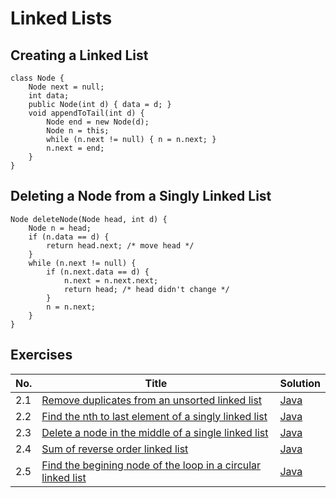 # Linked Lists

## Creating a Linked List

    class Node {
        Node next = null;
        int data;
        public Node(int d) { data = d; }
        void appendToTail(int d) {
            Node end = new Node(d);
            Node n = this;
            while (n.next != null) { n = n.next; }
            n.next = end;
        }
    }

## Deleting a Node from a Singly Linked List

    Node deleteNode(Node head, int d) {
        Node n = head;
        if (n.data == d) {
            return head.next; /* move head */
        }
        while (n.next != null) {
            if (n.next.data == d) {
                n.next = n.next.next;
                return head; /* head didn't change */
            }
            n = n.next;
        }
    }

## Exercises

|No.|Title|Solution|
|---|-----|--------|
|2.1|[Remove duplicates from an unsorted linked list](remove-duplicate-nodes)|[Java](remove-duplicate-nodes/RemoveDuplicateNodes.java)|
|2.2|[Find the nth to last element of a singly linked list](find-last-nth)|[Java](find-last-nth/FindLastNth.java)|
|2.3|[Delete a node in the middle of a single linked list](delete-pointer-node)|[Java](delete-pointer-node/DeletePointerNode.java)|
|2.4|[Sum of reverse order linked list](sum-of-linked-list)|[Java](sum-of-linked-list/SumOfLinkedList.java)|
|2.5|[Find the begining node of the loop in a circular linked list]()|[Java]()|
